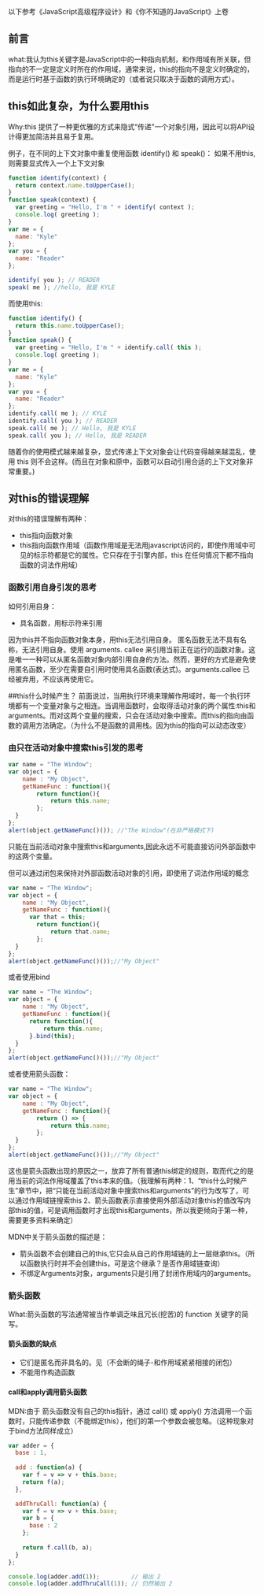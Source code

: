 以下参考《JavaScript高级程序设计》和《你不知道的JavaScript》上卷
## 前言
what:我认为this关键字是JavaScript中的一种指向机制，和作用域有所关联，但指向的不一定是定义时所在的作用域，通常来说，this的指向不是定义时确定的，而是运行时基于函数的执行环境确定的（或者说只取决于函数的调用方式）。

## this如此复杂，为什么要用this
Why:this 提供了一种更优雅的方式来隐式“传递”一个对象引用，因此可以将API设计得更加简洁并且易于复用。

例子，在不同的上下文对象中重复使用函数 identify() 和 speak()：
如果不用this,则需要显式传入一个上下文对象
```javascript
function identify(context) {
  return context.name.toUpperCase();
}
function speak(context) {
  var greeting = "Hello, I'm " + identify( context ); 
  console.log( greeting );
}
var me = {
  name: "Kyle"
};
var you = {
  name: "Reader"
};

identify( you ); // READER
speak( me ); //hello, 我是 KYLE
```

而使用this:
```javascript
function identify() {
  return this.name.toUpperCase();
}
function speak() {
  var greeting = "Hello, I'm " + identify.call( this );
  console.log( greeting );
}
var me = {
  name: "Kyle"
};
var you = {
  name: "Reader"
};
identify.call( me ); // KYLE
identify.call( you ); // READER
speak.call( me ); // Hello, 我是 KYLE 
speak.call( you ); // Hello, 我是 READER
```
随着你的使用模式越来越复杂，显式传递上下文对象会让代码变得越来越混乱，使用 this 则不会这样。(而且在对象和原中，函数可以自动引用合适的上下文对象非常重要。)

## 对this的错误理解
对this的错误理解有两种：
- this指向函数对象
- this指向函数作用域（函数作用域是无法用javascript访问的，即使作用域中可见的标示符都是它的属性。它只存在于引擎内部，this 在任何情况下都不指向函数的词法作用域）

### 函数引用自身引发的思考
如何引用自身：
- 具名函数，用标示符来引用

因为this并不指向函数对象本身，用this无法引用自身。
匿名函数无法不具有名称，无法引用自身。使用 arguments. callee 来引用当前正在运行的函数对象。这是唯一一种可以从匿名函数对象内部引用自身的方法。然而，更好的方式是避免使用匿名函数，至少在需要自引用时使用具名函数(表达式)。arguments.callee 已经被弃用，不应该再使用它。

##this什么时候产生？
前面说过，当用执行环境来理解作用域时，每一个执行环境都有一个变量对象与之相连。当调用函数时，会取得活动对象的两个属性:this和arguments。而对这两个变量的搜索，只会在活动对象中搜索。而this的指向由函数的调用方法确定。（为什么不是函数的调用栈。因为this的指向可以动态改变）

### 由只在活动对象中搜索this引发的思考
```javascript
var name = "The Window";
var object = {
    name : "My Object",
    getNameFunc : function(){
        return function(){
            return this.name;
        };
  }
};
alert(object.getNameFunc()()); //"The Window"(在非严格模式下)
```
只能在当前活动对象中搜索this和arguments,因此永远不可能直接访问外部函数中的这两个变量。

但可以通过闭包来保持对外部函数活动对象的引用，即使用了词法作用域的概念
```javascript
var name = "The Window";
var object = {
    name : "My Object",
    getNameFunc : function(){
      var that = this;
        return function(){
            return that.name;
        };
  }
};
alert(object.getNameFunc()());//"My Object"
```
或者使用bind
```javascript
var name = "The Window";
var object = {
    name : "My Object",
    getNameFunc : function(){
      return function(){
          return this.name;
      }.bind(this);
  }
};
alert(object.getNameFunc()());//"My Object"
```
或者使用箭头函数：
```javascript
var name = "The Window";
var object = {
    name : "My Object",
    getNameFunc : function(){
        return () => {
            return this.name;
        };
  }
};
alert(object.getNameFunc()());//"My Object"
```
这也是箭头函数出现的原因之一，放弃了所有普通this绑定的规则，取而代之的是用当前的词法作用域覆盖了this本来的值。（我理解有两种：1、“this什么时候产生”章节中，把“只能在当前活动对象中搜索this和arguments”的行为改写了，可以通过作用域链搜索this 2、箭头函数表示直接使用外部活动对象this的值改写内部this的值，可是调用函数时才出现this和arguments，所以我更倾向于第一种，需要更多资料来确定）

MDN中关于箭头函数的描述是：
- 箭头函数不会创建自己的this,它只会从自己的作用域链的上一层继承this。（所以函数执行时并不会创建this，可是这个继承？是否作用域链查询）
- 不绑定Arguments对象，arguments只是引用了封闭作用域内的arguments。

### 箭头函数
What:箭头函数的写法通常被当作单调乏味且冗长(挖苦)的 function 关键字的简写。

#### 箭头函数的缺点
- 它们是匿名而非具名的。见（不会断的绳子-和作用域紧紧相接的闭包）
- 不能用作构造函数

#### call和apply调用箭头函数
MDN:由于 箭头函数没有自己的this指针，通过 call() 或 apply() 方法调用一个函数时，只能传递参数（不能绑定this），他们的第一个参数会被忽略。（这种现象对于bind方法同样成立）
```javascript
var adder = {
  base : 1,
    
  add : function(a) {
    var f = v => v + this.base;
    return f(a);
  },

  addThruCall: function(a) {
    var f = v => v + this.base;
    var b = {
      base : 2
    };
            
    return f.call(b, a);
  }
};

console.log(adder.add(1));         // 输出 2
console.log(adder.addThruCall(1)); // 仍然输出 2
```